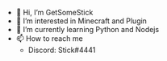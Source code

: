 - 👋 Hi, I’m GetSomeStick
- 👀 I’m interested in Minecraft and Plugin
- 🌱 I’m currently learning Python and Nodejs
- 📫 How to reach me 
  - Discord: Stick#4441

<!---
GetSomeStick/GetSomeStick is a ✨ special ✨ repository because its `README.md` (this file) appears on your GitHub profile.
You can click the Preview link to take a look at your changes.
--->
